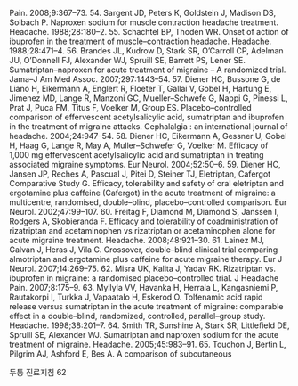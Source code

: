 Pain. 2008;9:367–73.
54. Sargent JD, Peters K, Goldstein J, Madison DS, Solbach P. Naproxen sodium for muscle contraction headache treatment. Headache. 1988;28:180–2.
55. Schachtel BP, Thoden WR. Onset of action of ibuprofen in the treatment of muscle–contraction headache. Headache. 1988;28:471–4.
56. Brandes JL, Kudrow D, Stark SR, O’Carroll CP, Adelman JU, O’Donnell FJ, Alexander WJ, Spruill SE, Barrett PS, Lener SE. Sumatriptan–naproxen for acute treatment of migraine – A randomized trial. Jama–J Am Med Assoc. 2007;297:1443–54.
57. Diener HC, Bussone G, de Liano H, Eikermann A, Englert R, Floeter T, Gallai V, Gobel H, Hartung E, Jimenez MD, Lange R, Manzoni GC, Mueller–Schwefe G, Nappi G, Pinessi L, Prat J, Puca FM, Titus F, Voelker M, Group ES. Placebo–controlled comparison of effervescent acetylsalicylic acid, sumatriptan and ibuprofen in the treatment of migraine attacks. Cephalalgia : an international journal of headache. 2004;24:947–54.
58. Diener HC, Eikermann A, Gessner U, Gobel H, Haag G, Lange R, May A, Muller–Schwefer G, Voelker M. Efficacy of 1,000 mg effervescent acetylsalicylic acid and sumatriptan in treating associated migraine symptoms. Eur Neurol. 2004;52:50–6.
59. Diener HC, Jansen JP, Reches A, Pascual J, Pitei D, Steiner TJ, Eletriptan, Cafergot Comparative Study G. Efficacy, tolerability and safety of oral eletriptan and ergotamine plus caffeine (Cafergot) in the acute treatment of migraine: a multicentre, randomised, double–blind, placebo–controlled comparison. Eur Neurol. 2002;47:99–107.
60. Freitag F, Diamond M, Diamond S, Janssen I, Rodgers A, Skobieranda F. Efficacy and tolerability of coadministration of rizatriptan and acetaminophen vs rizatriptan or acetaminophen alone for acute migraine treatment. Headache. 2008;48:921–30.
61. Lainez MJ, Galvan J, Heras J, Vila C. Crossover, double–blind clinical trial comparing almotriptan and ergotamine plus caffeine for acute migraine therapy. Eur J Neurol. 2007;14:269–75.
62. Misra UK, Kalita J, Yadav RK. Rizatriptan vs. ibuprofen in migraine: a randomised placebo–controlled trial. J Headache Pain. 2007;8:175–9.
63. Myllyla VV, Havanka H, Herrala L, Kangasniemi P, Rautakorpi I, Turkka J, Vapaatalo H, Eskerod O. Tolfenamic acid rapid release versus sumatriptan in the acute treatment of migraine: comparable effect in a double–blind, randomized, controlled, parallel–group study. Headache. 1998;38:201–7.
64. Smith TR, Sunshine A, Stark SR, Littlefield DE, Spruill SE, Alexander WJ. Sumatriptan and naproxen sodium for the acute treatment of migraine. Headache. 2005;45:983–91.
65. Touchon J, Bertin L, Pilgrim AJ, Ashford E, Bes A. A comparison of subcutaneous

두통 진료지침
<PAGE>62